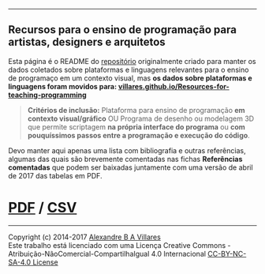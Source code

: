 ----

## Recursos para o ensino de programação para artistas, designers e arquitetos

Esta página é o README do [repositório](https://github.com/villares/Recursos-para-o-ensino-de-programacao) originalmente criado para manter os dados coletados sobre plataformas e linguagens relevantes para o ensino de programaço em um contexto visual, mas **os dados sobre plataformas e linguagens foram movidos para: [villares.github.io/Resources-for-teaching-programming]( https://villares.github.io/Resources-for-teaching-programming/)**
> **Critérios de inclusão:** Plataforma para ensino de programação **em contexto visual/gráfico**  OU Programa de desenho ou modelagem 3D que permite scriptagem **na própria interface do programa** ou **com pouquíssimos passos entre a programação e execução do código**.

Devo manter aqui apenas uma lista com bibliografia e outras referências, algumas das quais são brevemente comentadas nas fichas **Referências comentadas** que podem ser baixadas juntamente com uma versão de abril de 2017 das tabelas em PDF.

# [PDF](https://github.com/villares/Recursos-para-o-ensino-de-programacao/blob/master/Recursos%20para%20o%20ensino%20de%20prog.%20para%20artistas%2C%20designers%20e%20arquitetos.pdf) / [CSV](https://raw.githubusercontent.com/villares/Recursos-para-o-ensino-de-programacao/master/Bibliografia%20e%20referências.csv)

----
Copyright (c) 2014-2017 [Alexandre B A Villares](https://abav.lugaralgum.com)<br/>
Este trabalho está licenciado com uma Licença Creative Commons - Atribuição-NãoComercial-CompartilhaIgual 4.0 Internacional [CC-BY-NC-SA-4.0 License](https://creativecommons.org/licenses/by-nc-sa/4.0/)
